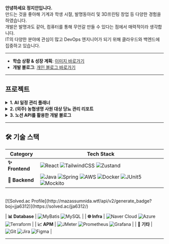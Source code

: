 **안녕하세요 정지안입니다.**  
만드는 것을 좋아해 기계과 학생 시절, 발명동아리 및 3D프린팅 창업 등 다양한 경험을 하였습니다.  
개발은 발명과도 같아, 컴퓨터를 통해 무언갈 만들 수 있다는 점에서 매력적이라 생각합니다.  
IT의 다양한 분야에 관심이 많고 DevOps 엔지니어가 되기 위해 클라우드와 백엔드에 집중하고 있습니다.  

---

- **학습 상황 & 성장 계획**: [이미지 바로가기](https://github.com/user-attachments/assets/6ead791c-850f-47e0-ae6b-1b3106f1eddd)  
- **개발 블로그**: [개인 블로그 바로가기](http://law10000hours.com.s3-website.ap-northeast-2.amazonaws.com/)  

---

## 프로젝트

<details>
<summary><b>1. AI 일정 관리 플래너</b></summary>
<br>
<p style="font-size: 14px;">
음성 혹은 텍스트를 통해 할 일을 입력하면, 주간 계획을 AI로 제안받는 서비스  
<br>  
리포지토리:  
[AI 일정 관리 플래너 리포지토리 바로가기](https://github.com/jja6312/LuckyWeeky_server)
</p>
</details>

<details>
<summary><b>2. (외주) 농협생명 사원 대상 당뇨 관리 리포트</b></summary>
<br>
<p style="font-size: 14px;">
농협생명 사원 15명 대상, 걸음수/혈당 데이터를 통해 건강 등급을 분류하고, 등급에 맞는 교육 자료를 송/수신하는 사이트  
<br>  
프론트엔드, 백엔드, 배포 모두를 담당했습니다.  
<br>  
리포지토리:  
[당뇨 관리 리포트 리포지토리 바로가기](https://github.com/jja6312/health_care-Insulin_management-)
</p>
</details>

<details>
<summary><b>3. 노션 API를 활용한 개발 블로그</b></summary>
<br>
<p style="font-size: 14px;">
기술 스택별 학습 시간을 기록하고, 노션 API를 사용해 개발일지를 에디터 없이 쉽게 작성하는 개발 블로그  
<br>  
배포 사이트:  
[개인 블로그 바로가기](http://law10000hours.com.s3-website.ap-northeast-2.amazonaws.com/)  
<br>  
리포지토리:  
[개인 블로그 리포지토리 바로가기](https://github.com/jja6312/blog)
</p>
</details>

---

## 🛠 기술 스택

| **Category** | **Tech Stack**                                                                                                                                                                             |
|--------------|---------------------------------------------------------------------------------------------------------------------------------------------------------------------------------------------|
| **✨ Frontend**  | ![React](https://img.shields.io/badge/React-61DAFB?style=flat-square&logo=react&logoColor=black) ![TailwindCSS](https://img.shields.io/badge/TailwindCSS-38B2AC?style=flat-square&logo=tailwind-css&logoColor=white) ![Zustand](https://img.shields.io/badge/Zustand-000000?style=flat-square) |
| **🚀 Backend**   | ![Java](https://img.shields.io/badge/Java-007396?style=flat-square&logo=java&logoColor=white) ![Spring](https://img.shields.io/badge/Spring-6DB33F?style=flat-square&logo=spring&logoColor=white) ![AWS](https://img.shields.io/badge/AWS-232F3E?style=flat-square&logo=amazon-aws&logoColor=white) ![Docker](https://img.shields.io/badge/Docker-2496ED?style=flat-square&logo=docker&logoColor=white) ![JUnit5](https://img.shields.io/badge/JUnit5-25A162?style=flat-square&logo=junit5&logoColor=white) ![Mockito](https://img.shields.io/badge/Mockito-25A162?style=flat-square) |

<br>
[![Solved.ac Profile](http://mazassumnida.wtf/api/v2/generate_badge?boj=jja6312)](https://solved.ac/jja6312/)<br>

| **📊 Database**  | ![MyBatis](https://img.shields.io/badge/MyBatis-B7178C?style=flat-square&logo=apache-mybatis&logoColor=white) ![MySQL](https://img.shields.io/badge/MySQL-4479A1?style=flat-square&logo=mysql&logoColor=white) |
| **🌐 Infra**     | ![Naver Cloud](https://img.shields.io/badge/Naver%20Cloud-03C75A?style=flat-square) ![Azure](https://img.shields.io/badge/Azure-0078D4?style=flat-square&logo=microsoft-azure&logoColor=white) ![Terraform](https://img.shields.io/badge/Terraform-623CE4?style=flat-square&logo=terraform&logoColor=white) |
| **📈 APM**       | ![JMeter](https://img.shields.io/badge/JMeter-D22128?style=flat-square&logo=apache-jmeter&logoColor=white) ![Prometheus](https://img.shields.io/badge/Prometheus-E6522C?style=flat-square&logo=prometheus&logoColor=white) ![Grafana](https://img.shields.io/badge/Grafana-F46800?style=flat-square&logo=grafana&logoColor=white) |
| **🔧 기타**      | ![Git](https://img.shields.io/badge/Git-F05032?style=flat-square&logo=git&logoColor=white) ![Jira](https://img.shields.io/badge/Jira-0052CC?style=flat-square&logo=jira&logoColor=white) ![Figma](https://img.shields.io/badge/Figma-F24E1E?style=flat-square&logo=figma&logoColor=white) |

---
